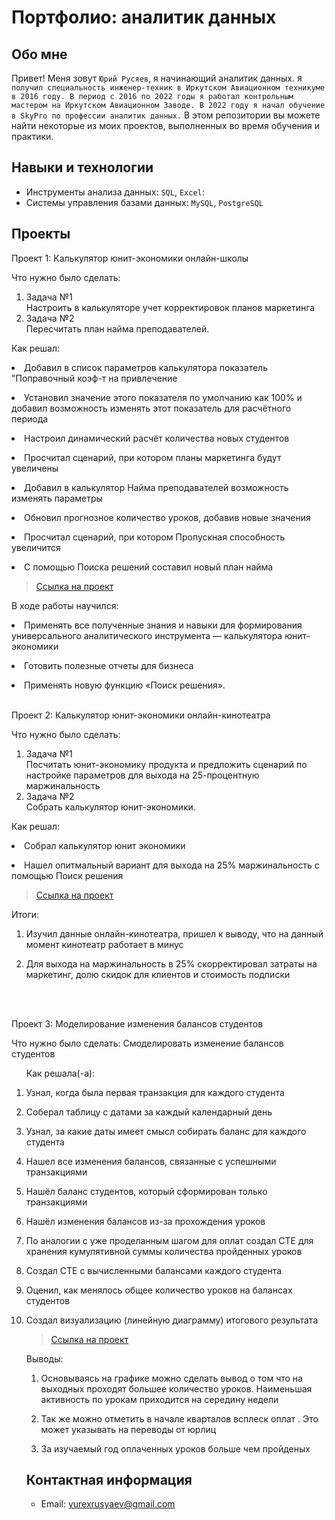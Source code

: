 # Портфолио: аналитик данных

## Обо мне 

Привет! Меня зовут ``Юрий Русяев``, я начинающий аналитик данных. 
``Я получил специальность инженер-техник в Иркутском Авиационном техникуме в 2016 году. В период с 2016 по 2022 годы я работал контрольным мастером на Иркутском Авиационном Заводе. В 2022 году я начал обучение в SkyPro по профессии аналитик данных.``
В этом репозитории вы можете найти некоторые из моих проектов, выполненных во время обучения и практики.
<br>

## Навыки и технологии
- Инструменты анализа данных: ``SQL``, ``Excel``:  
- Системы управления базами данных: ``MySQL``, ``PostgreSQL``



## Проекты
<p> Проект 1: Калькулятор юнит-экономики онлайн-школы</p>
<p>Что нужно было сделать:<p>
<ol>
  <li>Задача №1</li> Настроить в калькуляторе учет корректировок планов маркетинга
  <li>Задача №2</li> Пересчитать план найма преподавателей.
</ol>

<p>Как решал:
  <li>Добавил в список параметров калькулятора показатель "Поправочный коэф-т на привлечение</p>
  <li>Установил значение этого показателя по умолчанию как 100% и добавил возможность изменять этот показатель для расчётного периода</p>
  <li>Настроил динамический расчёт количества новых студентов</p>
  <li>Просчитал сценарий, при котором планы маркетинга будут увеличены</p>
  <li>Добавил в калькулятор Найма преподавателей возможность изменять параметры</p>
  <li>Обновил прогнозное количество уроков, добавив новые значения</p>
  <li>Просчитал сценарий, при котором Пропускная способность увеличится</p>
  <li>С помощью Поиска решений составил новый план найма<p>

> <a href="https://github.com/YuryRus/Yury-Rusyaev/tree/main/UE">Ссылка на проект</a>

В ходе работы научился:<p>
  <li>Применять все полученные знания и навыки для формирования универсального аналитического инструмента — калькулятора юнит-экономики<p>
  <li>Готовить полезные отчеты для бизнеса<p>
  <li>Применять новую функцию «Поиск решения».</li>
</ol>
<br> 

<p> Проект 2: Калькулятор юнит-экономики онлайн-кинотеатра</p>
<p>Что нужно было сделать:<p>
<ol>
  <li>Задача №1</li>Посчитать юнит-экономику продукта и предложить сценарий по настройке параметров для выхода на 25-процентную маржинальность</li>
  <li>Задача №2</li>Собрать калькулятор юнит-экономики.</li>
</ol>

<p>Как решал:
  <li>Собрал калькулятор юнит экономики<p>
  <li>Нашел опитмальный вариант для выхода на 25% маржинальность с помощью Поиск решения

> <a href="https://github.com/YuryRus/Yury-Rusyaev/tree/main/UE2">Ссылка на проект</a>
 
<p>Итоги:<p>
<ol>
  <li>Изучил данные онлайн-кинотеатра, пришел к выводу, что на данный момент кинотеатр работает в минус<p> 
  <li>Для выхода на маржинальность в 25% скорректировал затраты на маркетинг, долю скидок для клиентов и стоимость подписки<p>
</ol>
<br> 

<br> 
<p> Проект 3: Моделирование изменения балансов студентов</p> 
<p>Что нужно было сделать: Cмоделировать изменение балансов студентов<p>
<ol>


<p>Как решала(-а): 
  <li>Узнал, когда была первая транзакция для каждого студента<p>
  <li>Соберал таблицу с датами за каждый календарный день<p>
  <li>Узнал, за какие даты имеет смысл собирать баланс для каждого студента<p>
  <li>Нашел все изменения балансов, связанные с успешными транзакциями<p>
  <li>Нашёл баланс студентов, который сформирован только транзакциями<p>
  <li>Нашёл изменения балансов из-за прохождения уроков<p>
  <li>По аналогии с уже проделанным шагом для оплат создал CTE для хранения кумулятивной суммы количества пройденных уроков<p>
  <li>Создал CTE с вычисленными балансами каждого студента<p>
  <li>Оценил, как менялось общее количество уроков на балансах студентов<p>
  <li>Создал визуализацию (линейную диаграмму) итогового результата<p>
    

> <a href="https://github.com/YuryRus/Yury-Rusyaev/blob/main/SQL/">Ссылка на проект</a>

 
<p>Выводы:<p>
<ol>
 <li>Основываясь на графике можно сделать вывод о том что на выходных проходят большее количество уроков. Наименьшая активность по урокам приходится на середину недели<p>
 <li>Так же можно отметить в начале кварталов всплеск оплат . Это может указывать на переводы от юрлиц<p>
 <li>За изучаемый год оплаченных уроков больше чем пройденых<p>

</ol>

## Контактная информация
- Email: yurexrusyaev@gmail.com

